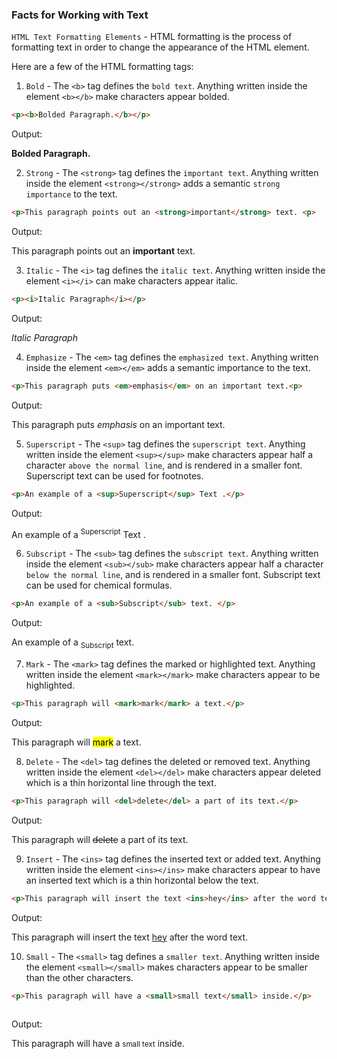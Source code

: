 ### Facts for Working with Text

`HTML Text Formatting Elements` - HTML formatting is the process of formatting text in order to change the appearance of the HTML element. 
    
Here are a few of the HTML formatting tags:

1. `Bold` - The `<b>` tag defines the `bold text`. Anything written inside the element `<b></b>` make characters appear bolded.

 ```html
<p><b>Bolded Paragraph.</b></p>

```
Output: 
<p><b>Bolded Paragraph.</b></p>

2. `Strong` - The `<strong>` tag defines the `important text`. Anything written inside the element `<strong></strong>` adds a semantic `strong importance` to the text. 

 ```html
<p>This paragraph points out an <strong>important</strong> text. <p>

 ```
 Output:
<p>This paragraph points out an <strong>important</strong> text. <p>

3. `Italic` - The `<i>` tag defines the `italic text`. Anything written inside the element `<i></i>` can make characters appear italic.

 ```html
<p><i>Italic Paragraph</i></p>

 ```
 Output:
<p><i>Italic Paragraph</i></p>

 4. `Emphasize` - The `<em>` tag defines the `emphasized text`. Anything written inside the element `<em></em>` adds a semantic importance to the text. 

```html
<p>This paragraph puts <em>emphasis</em> on an important text.<p>
 ```
Output:
<p>This paragraph puts <em>emphasis</em> on an important text.<p>

5. `Superscript` - The `<sup>` tag defines the `superscript text`. Anything written inside the element `<sup></sup>` make characters appear half a character `above the normal line`, and is rendered in a smaller font. Superscript text can be used for footnotes. 

```html
<p>An example of a <sup>Superscript</sup> Text .</p>

 ```
Output:
<p>An example of a <sup>Superscript</sup> Text .</p>

 6. `Subscript` - The `<sub>` tag defines the `subscript text`. Anything written inside the element `<sub></sub>` make characters appear half a character `below the normal line`, and is rendered in a smaller font. Subscript text can be used for chemical formulas.

```html
<p>An example of a <sub>Subscript</sub> text. </p>

 ```

 Output:
<p>An example of a <sub>Subscript</sub> text. </p>

7. `Mark` - The `<mark>` tag defines the marked or highlighted text. Anything written inside the element `<mark></mark>` make characters appear to be highlighted.

```html
<p>This paragraph will <mark>mark</mark> a text.</p>

 ``` 
 Output:
 <p>This paragraph will <mark>mark</mark> a text.</p>

8. `Delete` - The `<del>` tag defines the deleted or removed text. Anything written inside the element `<del></del>` make characters appear deleted which is a thin horizontal line through the text.

```html
<p>This paragraph will <del>delete</del> a part of its text.</p>

 ```
Output:
<p>This paragraph will <del>delete</del> a part of its text.</p>

 9. `Insert` - The `<ins>` tag defines the inserted text or added text. Anything written inside the element `<ins></ins>` make characters appear to have an inserted text which is a thin horizontal below the text. 

 ```html
 <p>This paragraph will insert the text <ins>hey</ins> after the word text.</p>

 ``` 
 Output:
<p>This paragraph will insert the text <ins>hey</ins> after the word text.</p>

10. `Small` - The `<small>` tag defines a `smaller text`. Anything written inside the element `<small></small>` makes characters appear to be smaller than the other characters.

 ```html
 <p>This paragraph will have a <small>small text</small> inside.</p>
    
 ```
Output:
<p>This paragraph will have a <small>small text</small> inside.</p>